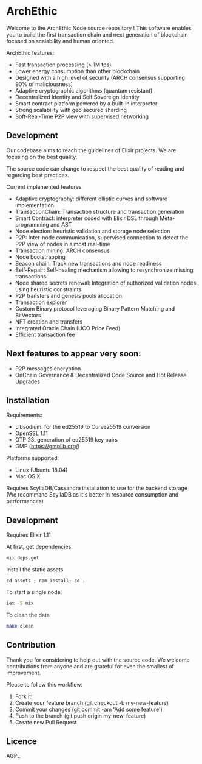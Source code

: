 # ArchEthic

Welcome to the ArchEthic Node source repository ! This software enables you to build the first transaction chain and next generation of blockchain focused on scalability and human oriented.

ArchEthic features:
- Fast transaction processing (> 1M tps)
- Lower energy consumption than other blockchain
- Designed with a high level of security (ARCH consensus supporting 90% of maliciousness)
- Adaptive cryptographic algorithms (quantum resistant)
- Decentralized Identity and Self Sovereign Identity
- Smart contract platform powered by a built-in interpreter
- Strong scalability with geo secured sharding
- Soft-Real-Time P2P view with supervised networking

## Development

Our codebase aims to reach the guidelines of Elixir projects.
We are focusing on the best quality.

The source code can change to respect the best quality of reading and regarding best practices.

Current implemented features:
- Adaptive cryptography: different elliptic curves and software implementation
- TransactionChain: Transaction structure and transaction generation
- Smart Contract: interpreter coded with Elixir DSL through Meta-programming and AST
- Node election: heuristic validation and storage node selection
- P2P: Inter-node communication, supervised connection to detect the P2P view of nodes in almost real-time
- Transaction mining: ARCH consensus
- Node bootstrapping
- Beacon chain: Track new transactions and node readiness
- Self-Repair: Self-healing mechanism allowing to resynchronize missing transactions
- Node shared secrets renewal: Integration of authorized validation nodes using heuristic constraints
- P2P transfers and genesis pools allocation
- Transaction explorer
- Custom Binary protocol leveraging Binary Pattern Matching and BitVectors
- NFT creation and transfers
- Integrated Oracle Chain (UCO Price Feed)
- Efficient transaction fee

## Next features to appear very soon:
- P2P messages encryption
- OnChain Governance & Decentralized Code Source and Hot Release Upgrades

## Installation

Requirements:
- Libsodium: for the ed25519 to Curve25519 conversion 
- OpenSSL 1.11
- OTP 23: generation of ed25519 key pairs
- GMP (https://gmplib.org/)

Platforms supported:
- Linux (Ubuntu 18.04)
- Mac OS X

Requires ScyllaDB/Cassandra installation to use for the backend storage
(We recommand ScyllaDB as it's better in resource consumption and performances)

## Development

Requires Elixir 1.11

At first, get dependencies:
```bash
mix deps.get
```

Install the static assets
```
cd assets ; npm install; cd -
```

To start a single node:
```bash
iex -S mix
```

To clean the data
```bash
make clean
```

<!-- To start multiple nodes, you can leverage: `docker-compose`

### Development with `docker-compose`

Requires working `docker-compose`

To start testnet:
```bash
docker-compose up
```

To run benchmarks:
```bash
docker-compose up bench
```

To validate testnet:
```bash
docker-compose up validate
```

### Automation

Requires working `docker-compose`

To run few `archethic-node`s in testnet one could use mix task `archethic.testnet`:
```bash
mix archethic.testnet $(seq -f "seed%g" -s " " 5)
```

The task will generate `docker-compose.json` (for 5 nodes with seeds: seed1, seed2, seed3, seed4, seed5), and run `docker-compose -f docker-compose.json up` which in turn will build `archethic-testnet` image, and spawn 5 containers. To destroy these containers run `docker-compose -f docker-compose.json down` and use `docker image rm` to remove the image.

Run `mix help archethic.testnet` to see how to tweak the task.
-->

## Contribution

Thank you for considering to help out with the source code. 
We welcome contributions from anyone and are grateful for even the smallest of improvement.

Please to follow this workflow:
1. Fork it!
2. Create your feature branch (git checkout -b my-new-feature)
3. Commit your changes (git commit -am 'Add some feature')
4. Push to the branch (git push origin my-new-feature)
5. Create new Pull Request


## Licence

AGPL
